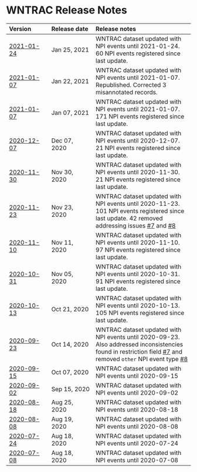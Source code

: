 # WNTRAC Release Notes


| Version&nbsp;&nbsp;&nbsp;&nbsp;&nbsp;&nbsp;&nbsp;&nbsp;&nbsp; | Release&nbsp;date&nbsp; | Release notes |
| :--- | :--- | :---  |
| [2021-01-24](../../../raw/master/data/ibm-wntrac-2021-01-24.zip) | Jan 25, 2021 | WNTRAC dataset updated with NPI events until 2021-01-24. 60 NPI events registered since last update. |
| [2021-01-07](../../../raw/master/data/ibm-wntrac-2021-01-07.zip) | Jan 22, 2021 | WNTRAC dataset updated with NPI events until 2021-01-07. Republished. Corrected 3 misannotated records. |
| [2021-01-07](../../../raw/master/data/ibm-wntrac-2021-01-07.zip) | Jan 07, 2021 | WNTRAC dataset updated with NPI events until 2021-01-07. 171 NPI events registered since last update. |
| [2020-12-07](../../../raw/master/data/ibm-wntrac-2020-12-07.zip) | Dec 07, 2020 | WNTRAC dataset updated with NPI events until 2020-12-07. 21 NPI events registered since last update. |
| [2020-11-30](../../../raw/master/data/ibm-wntrac-2020-11-30.zip) | Nov 30, 2020 | WNTRAC dataset updated with NPI events until 2020-11-30. 21 NPI events registered since last update. |
| [2020-11-23](../../../raw/master/data/ibm-wntrac-2020-11-23.zip) | Nov 23, 2020 | WNTRAC dataset updated with NPI events until 2020-11-23. 101 NPI events registered since last update. 42 removed addressing issues [#7](https://github.com/IBM/wntrac/issues/7) and [#8](https://github.com/IBM/wntrac/issues/8) |
| [2020-11-10](../../../raw/master/data/ibm-wntrac-2020-11-10.zip) | Nov 11, 2020 | WNTRAC dataset updated with NPI events until 2020-11-10. 97 NPI events registered since last update. |
| [2020-10-31](../../../raw/master/data/ibm-wntrac-2020-10-31.zip) | Nov 05, 2020 | WNTRAC dataset updated with NPI events until 2020-10-31. 91 NPI events registered since last update. |
| [2020-10-13](../../../raw/master/data/ibm-wntrac-2020-10-13.zip) | Oct 21, 2020 | WNTRAC dataset updated with NPI events until 2020-10-13. 105 NPI events registered since last update. |
| [2020-09-23](../../../raw/master/data/ibm-wntrac-2020-09-23.zip) | Oct 14, 2020 | WNTRAC dataset updated with NPI events until 2020-09-23. Also addressed inconsistencies found in restriction field [#7](https://github.com/IBM/wntrac/issues/7) and removed `other` NPI event type [#8](https://github.com/IBM/wntrac/issues/8) |
| [2020-09-15](../../../raw/master/data/ibm-wntrac-2020-09-15.zip) | Oct 07, 2020 | WNTRAC dataset updated with NPI events until 2020-09-15 |
| [2020-09-02](../../../raw/master/data/ibm-wntrac-2020-09-02.zip) | Sep 15, 2020 | WNTRAC dataset updated with NPI events until 2020-09-02 |
| [2020-08-18](../../../raw/master/data/ibm-wntrac-2020-08-18.zip) | Aug 25, 2020 | WNTRAC dataset updated with NPI events until 2020-08-18 |
| [2020-08-08](../../../raw/master/data/ibm-wntrac-2020-08-08.zip) | Aug 19, 2020 | WNTRAC dataset updated with NPI events until 2020-08-08 |
| [2020-07-24](../../../raw/master/data/ibm-wntrac-2020-07-24.zip) | Aug 18, 2020 | WNTRAC dataset updated with NPI events until 2020-07-24 |
| [2020-07-08](../../../raw/master/data/ibm-wntrac-2020-07-08.zip) | Aug 18, 2020 | WNTRAC dataset updated with NPI events until 2020-07-08 |
